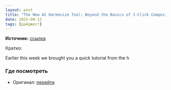 ```yaml
---
layout: post
title: "The New AI Harmonize Tool: Beyond the Basics of 1-Click Composite Photos (VIDEO)"
date: 2025-09-12
tags: [дайджест]
---
```


**Источник:** [ссылка](https://www.shutterbug.com/content/new-ai-harmonize-tool-beyond-basics-1-click-composite-photos-video)

Кратко: <div class="field field-name-body field-type-text-with-summary field-label-hidden"><div class="field-items"><div class="field-item even"><p>Earlier this week we brought you a quick tutorial from the h

### Где посмотреть
- Оригинал: [перейти]({link})
